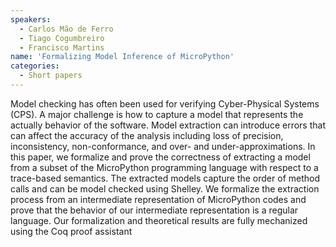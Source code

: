 ```yaml
---
speakers:
  - Carlos Mão de Ferro
  - Tiago Cogumbreiro
  - Francisco Martins 
name: 'Formalizing Model Inference of MicroPython'
categories:
  - Short papers
---
```



Model checking has often been used for verifying
Cyber-Physical Systems (CPS). A major challenge is how to
capture a model that represents the actually behavior of the software.
Model extraction can introduce errors that can affect the
accuracy of the analysis including loss of precision, inconsistency,
non-conformance, and over- and under-approximations.
In this paper, we formalize and prove the correctness of
extracting a model from a subset of the MicroPython programming
language with respect to a trace-based semantics. The extracted
models capture the order of method calls and can be model
checked using Shelley. We formalize the extraction process from
an intermediate representation of MicroPython codes and prove
that the behavior of our intermediate representation is a regular
language. Our formalization and theoretical results are fully
mechanized using the Coq proof assistant
